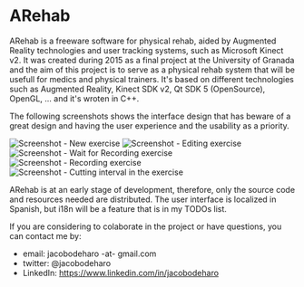 # ARehab
ARehab is a freeware software for physical rehab, aided by Augmented Reality technologies and user tracking systems, such as Microsoft Kinect v2. It was created during 2015 as a final project at the University of Granada and the aim of this project is to serve as a physical rehab system that will be usefull for medics and physical trainers. It's based on different technologies such as Augmented Reality, Kinect SDK v2, Qt SDK 5 (OpenSource), OpenGL, ... and it's wroten in C++.

The following screenshots shows the interface design that has beware of a great design and having the user experience and the usability as a priority.

![Screenshot - New exercise](https://raw.githubusercontent.com/jacobodeharo/ARehab/master/Screenshots/Dise%C3%B1ador_0.png)
![Screenshot - Editing exercise](https://raw.githubusercontent.com/jacobodeharo/ARehab/master/Screenshots/Dise%C3%B1ador_0b.png)
![Screenshot - Wait for Recording exercise](https://raw.githubusercontent.com/jacobodeharo/ARehab/master/Screenshots/Dise%C3%B1ador_1.png)
![Screenshot - Recording exercise](https://raw.githubusercontent.com/jacobodeharo/ARehab/master/Screenshots/Dise%C3%B1ador_1b.png)
![Screenshot - Cutting interval in the exercise](https://raw.githubusercontent.com/jacobodeharo/ARehab/master/Screenshots/Dise%C3%B1ador_2b.png)

ARehab is at an early stage of development, therefore, only the source code and resources needed are distributed. The user interface is localized in Spanish, but i18n will be a feature that is in my TODOs list.

If you are considering to colaborate in the project or have questions, you can contact me by:
- email: jacobodeharo -at- gmail.com
- twitter: @jacobodeharo
- LinkedIn: https://www.linkedin.com/in/jacobodeharo

